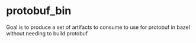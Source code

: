 # protobuf_bin
Goal is to produce a set of artifacts to consume to use for protobuf in bazel without needing to build protobuf
